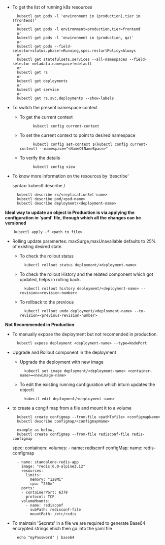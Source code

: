 - To get the list of running k8s resources

        kubectl get pods -l 'environment in (production),tier in (frontend)'
        or
        kubectl get pods -l environment=production,tier=frontend
        or
        kubectl get pods -l 'environment in (production, qa)'
        or
        kubectl get pods --field-selector=status.phase!=Running,spec.restartPolicy=Always
        or
        kubectl get statefulsets,services --all-namespaces --field-selector metadata.namespace!=default
        or
        kubectl get rs
        or
        kubectl get deployments
        or
        kubectl get service
        or
        kubectl get rs,svc,deployments --show-labels

- To switch the present namespace context
    - To get the current context

                kubectl config current-context

    - To set the current context to point to desired namespace

                kubectl config set-context $(kubectl config current-context) --namespace="<NameOfNameSpace>"

    - To verify the details
        
                kubectl config view

- To know more information on the resources by 'describe'

	syntax: kubectl describe <object-kind>/<object-name>
	
        kubectl describe rs/<replicationSet-name>
        kubectl describe pod/<pod-name>
        kubectl describe deployment/<deployment-name>

**Ideal way to update an object in Production is via applying the configuration in 'yaml' file, through which all the changes can be versioned**
   
 	  	kubectl apply -f <path to file>

- Rolling update paramertes: maxSurge,maxUnavailable defaults to 25% of existing desired state.

    - To check the rollout status

	        kubectl rollout status deployment/<deployment-name>

    - To check the rollout History and the related component which got updated, helps in rolling back.

	        kubectl rollout history deployment/<deployment-name> --revision=<revision-number>

    - To rollback to the previous

	        kubectl rollout undo deployment/<deployment-name> --to-revision=<previous-revision-number>


**Not Recommended in Production**

- To manually expose the deployment but not recomended in production.

        kubectl expose deployment <deployment-name> --type=NodePort

- Upgrade and Rollout component in the deployment

    - Upgrade the deployment with new image

	        kubectl set image deployment/<deployment-name> <container-name>=<newimage-name>

    - To edit the existing running configuration which inturn updates the objectt
    
    		kubectl edit deployment/<deployment-name>

- to create a congif map from a file and mount it to a volume

        kubectl create configmap --from-file <pathTofile> <configmapName>
        kubectl describe configmap/<configmapName>

        example as below,
        kubectl create configmap --from-file redisconf-file redis-configmap


    spec:
      containers:
      volumes:
        - name: redisconf
          configMap:
            name: redis-configmap
        

        - name: standalone-redis-app
          image: "redis:6.0-alpine3.12"
          resources:
            limits:
              memory: "128Mi"
              cpu: "250m"
          ports:
          - containerPort: 6379
            protocol: TCP
          volumeMounts:
            - name: redisconf
              subPath: redisconf-file
              mountPath: /etc/redis

        
- To maintain 'Secrets' in a file we are required to generate Base64 encrypted strings ehich then go into the yaml file

        echo "myPassword" | base64
        
